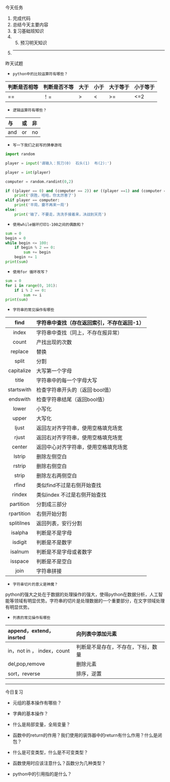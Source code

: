 今天任务

1. 完成代码
2. 总结今天主要内容
3. 复习基础班知识
4. 5. 预习明天知识
6. ---

昨天试题

* `python中的比较运算符有哪些？`

| 判断是否相等 | 判断是否不等 | 大于 | 小于 | 大于等于 | 小于等于 |
| :--- | :--- | :--- | :--- | :--- | :--- |
| == | ！= | &gt; | &lt; | &gt;= | &lt;=2 |

* `逻辑运算符有哪些？`

| 与 | 或 | 非 |
| :--- | :--- | :--- |
| and | or | no |

* `写一下我们之前写的猜拳游戏`

```py
import random

player = input('请输入：剪刀(0)  石头(1)  布(2):')

player = int(player)

computer = random.randint(0,2)

if ((player == 0) and (computer == 2)) or ((player ==1) and (computer == 0)) or ((player == 2) and (computer == 1)):
    print('获胜，哈哈，你太厉害了')
elif player == computer:
    print('平局，要不再来一局')
else:
    print('输了，不要走，洗洗手接着来，决战到天亮')
```

* `使用while循环打印1-100之间的偶数和？`

```py
sum = 0
begin = 0
while begin <= 100:
    if begin % 2 == 0:
        sum += begin
    begin += 1
print(sum)
```

* `使用for 循环改写？`

```py
sum = 0
for i in range(0, 101):
    if i % 2 == 0:
        sum += i
print(sum)
```

* `字符串的常见操作有哪些`

| find | 字符串中查找（存在返回索引，不存在返回-1） |
| :---: | :--- |
| index | 字符串中查找（同上，不存在报异常） |
| count | 产找出现的次数 |
| replace | 替换 |
| split | 分割 |
| capitalize | 大写第一个字母 |
| title | 字符串中的每一个字母大写 |
| startswith | 检查字符串开头的（返回·bool值） |
| endswith | 检查字符串结尾（返回bool值） |
| lower | 小写化 |
| upper | 大写化 |
| ljust | 返回左对齐字符串，使用空格填充场宽 |
| rjust | 返回右对齐字符串，使用空格填充场宽 |
| center | 返回中心对齐字符串，使用空格填充场宽 |
| lstrip | 删除左侧空白 |
| rstrip | 删除右侧空白 |
| strip | 删除左右两侧空白 |
| rfind | 类似find不过是右侧开始查找 |
| rindex | 类似index 不过是右侧开始查找 |
| partition | 分割成三部分 |
| rpartition | 右侧开始分割 |
| splitilnes | 返回列表，安行分割 |
| isalpha | 判断是不是字母 |
| isdigit | 判断是不是数字 |
| isalnum | 判断是不是字母或者数字 |
| isspace | 判断是不是空白 |
| join | 字符串拼接 |

* `字符串切片的意义是神魔？`

python的强大之处在于数据的处理操作的强大，使得python在数据分析，人工智能等领域有明显优势。字符串的切片是处理数据的一个重要部分，在文字领域处理有明显优势。

* `列表的常见操作有哪些`

| append，extend，insrted | 向列表中添加元素 |
| :--- | :--- |
| in，not in ， index，count | 判断是不是存在，不存在，下标，数量 |
| del,pop,remove | 删除元素 |
| sort，reverse | 排序，逆置 |

---

今日复习

* 元组的基本操作有哪些？
* 字典的基本操作？
* 什么是局部变量，全局变量？

* 函数中的return的作用？我们使用的装饰器中的return有什么作用？什么是闭包？

* 什么是可变类型，什么是不可变类型？

* 函数使用时应该注意什么？函数分为几种类型？
* python中的引用指的是什么？



